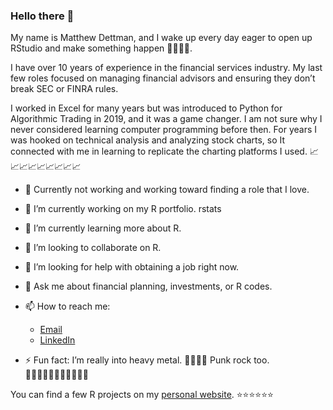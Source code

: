 ### Hello there 👋


My name is Matthew Dettman, and I wake up every day eager to open up RStudio and make something happen 🚀🚀🚀🚀.

I have over 10 years of experience in the financial services industry.  My last few roles focused on managing financial advisors and ensuring they don’t break SEC or FINRA rules.  

I worked in Excel for many years but was introduced to Python for Algorithmic Trading in 2019, and it was a game changer.  I am not sure why I never considered learning computer programming before then.  For years I was hooked on technical analysis and analyzing stock charts, so It connected with me in learning to replicate the charting platforms I used.     📈📈📈📈📈📈📈📈📈

- 🤵 Currently not working and working toward finding a role that I love.    
- 🔭 I’m currently working on my R portfolio.  rstats
- 🌱 I’m currently learning more about R. 
- 👯 I’m looking to collaborate on R.  
- 🤔 I’m looking for help with obtaining a job right now.  
- 💬 Ask me about financial planning, investments, or R codes.  
- 📫 How to reach me: 
   - [Email](mailto:matthew.dettman@gmail.com)
   - [LinkedIn](https://www.linkedin.com/in/matthewdettman/)



- ⚡ Fun fact: I’m really into heavy metal. 🎸🎸🎸🎸 Punk rock too. 🎵🎵🎵🎵🎵🎵🎵🎵🎵🎵🎵

You can find a few R projects on my [personal website](https://matthewdettman.github.io/).   ⭐⭐⭐⭐⭐⭐

